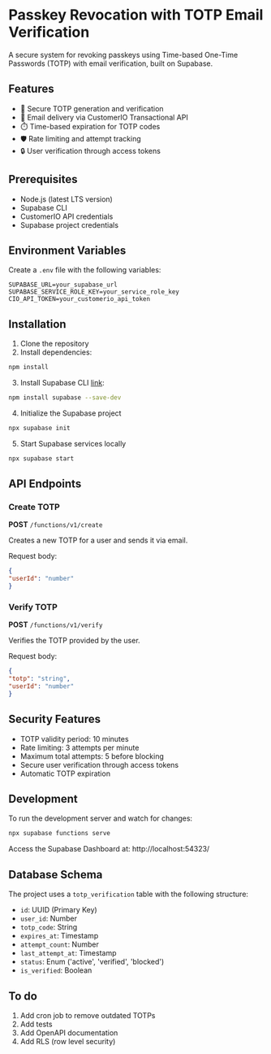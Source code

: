 # Passkey Revocation with TOTP Email Verification

A secure system for revoking passkeys using Time-based One-Time Passwords (TOTP) with email verification, built on Supabase.

## Features

- 🔐 Secure TOTP generation and verification
- 📧 Email delivery via CustomerIO Transactional API
- ⏱️ Time-based expiration for TOTP codes
- 🛡️ Rate limiting and attempt tracking
- 🔒 User verification through access tokens

## Prerequisites

- Node.js (latest LTS version)
- Supabase CLI
- CustomerIO API credentials
- Supabase project credentials

## Environment Variables

Create a `.env` file with the following variables:

```env
SUPABASE_URL=your_supabase_url
SUPABASE_SERVICE_ROLE_KEY=your_service_role_key
CIO_API_TOKEN=your_customerio_api_token
```

## Installation

1. Clone the repository
2. Install dependencies:

```bash
npm install
```

3. Install Supabase CLI [link](https://supabase.com/docs/guides/local-development):

```bash
npm install supabase --save-dev
```

4. Initialize the Supabase project

```bash
npx supabase init
```

5. Start Supabase services locally

```bash
npx supabase start
```


## API Endpoints

### Create TOTP

**POST** `/functions/v1/create`

Creates a new TOTP for a user and sends it via email.

Request body:

```json
{
"userId": "number"
}
```

### Verify TOTP

**POST** `/functions/v1/verify`

Verifies the TOTP provided by the user.

Request body:

```json
{
"totp": "string",
"userId": "number"
}
```

## Security Features

- TOTP validity period: 10 minutes
- Rate limiting: 3 attempts per minute
- Maximum total attempts: 5 before blocking
- Secure user verification through access tokens
- Automatic TOTP expiration

## Development

To run the development server and watch for changes:

```bash
npx supabase functions serve
```

Access the Supabase Dashboard at: http://localhost:54323/

## Database Schema

The project uses a `totp_verification` table with the following structure:

- `id`: UUID (Primary Key)
- `user_id`: Number
- `totp_code`: String
- `expires_at`: Timestamp
- `attempt_count`: Number
- `last_attempt_at`: Timestamp
- `status`: Enum ('active', 'verified', 'blocked')
- `is_verified`: Boolean

## To do

1. Add cron job to remove outdated TOTPs
2. Add tests
3. Add OpenAPI documentation
4. Add RLS (row level security)

